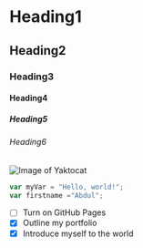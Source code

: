 # Heading1
## Heading2
### Heading3
#### Heading4
##### Heading5
###### Heading6

![Image of Yaktocat](https://octodex.github.com/images/yaktocat.png)

``` javascript
var myVar = "Hello, world!";
var firstname ="Abdul";
```

- [ ] Turn on GitHub Pages
- [x] Outline my portfolio
- [x] Introduce myself to the world
